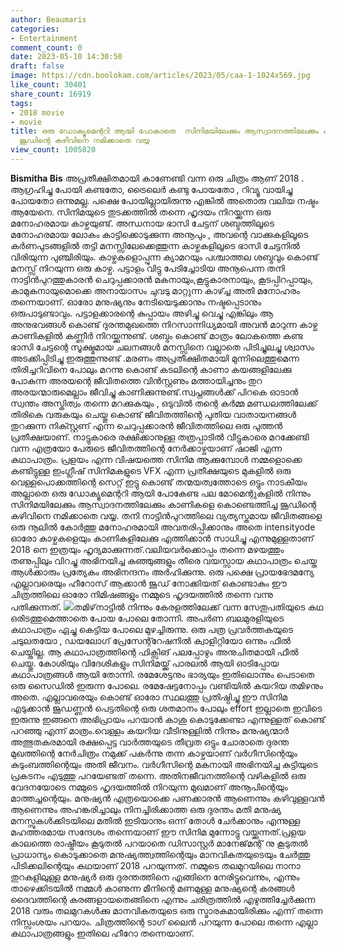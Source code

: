 ```yaml
---
author: Beaumaris
categories:
- Entertainment
comment_count: 0
date: 2023-05-10 14:30:50
draft: false
image: https://cdn.boolokam.com/articles/2023/05/caa-1-1024x569.jpg
like_count: 30401
share_count: 16919
tags:
- 2018 movie
- movie
title: ഒരു ഡോക്യൂമെന്ററി ആയി പോകാതെ  സിനിമയിലേക്കും ആസ്വാദനത്തിലേക്കും കാണികളെ കൊണ്ടെത്തിച്ച
  ജൂഡിന്റെ കഴിവിനെ നമിക്കാതെ വയ്യ
view_count: 1005820
---
```


**Bismitha Bis** അപ്രതീക്ഷിതമായി കാണേണ്ടി വന്ന ഒരു ചിത്രം ആണ് 2018 . ആഗ്രഹിച്ചു പോയി കണ്ടതോ, ട്രൈലെർ കണ്ടു പോയതോ , റിവ്യൂ വായിച്ചു പോയതോ ഒന്നുമല്ല. പക്ഷെ പോയില്ലായിരുന്നു എങ്കിൽ അതൊരു വലിയ നഷ്ടം ആയേനെ. സിനിമയുടെ തുടക്കത്തിൽ തന്നെ ഹൃദയം നിറയ്ക്കുന്ന ഒരു മനോഹരമായ കാഴ്ചയുണ്ട്. അന്ധനായ ഭാസി ചേട്ടന് ശബ്ദത്തിലൂടെ മനോഹരമായ ലോകം കാട്ടിക്കൊടുക്കുന്ന അനൂപും , അവന്റെ വാക്കുകളിലൂടെ കർണപുടങ്ങളിൽ തട്ടി മനസ്സിലേക്കെത്തുന്ന കാഴ്ചകളിലൂടെ ഭാസി ചേട്ടനിൽ വിരിയുന്ന പുഞ്ചിരിയും. കാഴ്ചകളൊപ്പുന്ന ക്യാമറയും പശ്ചാത്തല ശബ്ദവും കൊണ്ട് മനസ്സ് നിറയുന്ന ഒരു കാഴ്ച. പട്ടാളം വിട്ടു പേടിച്ചോടിയ അനൂപെന്ന തനി നാട്ടിൻപുറത്തുകാരൻ ചെറുപ്പക്കാരൻ മകനായും,കൂട്ടുകാരനായും, കൂടപ്പിറപ്പായും, കാമുകനായുമൊക്കെ അനായാസം ചുവടു മാറ്റുന്ന കാഴ്ച്ച അതി മനോഹരം തന്നെയാണ്. ഓരോ മനുഷ്യനും നേടിയെടുക്കാനും നഷ്ടപ്പെടാനും ഒരുപാടുണ്ടാവും. പട്ടാളക്കാരന്റെ കുപ്പായം അഴിച്ചു വെച്ചു എങ്കിലും ആ അനുഭവങ്ങൾ കൊണ്ട് ദുരന്തമുഖത്തെ നിറസാന്നിധ്യമായി അവൻ മാറുന്ന കാഴ്ച കാണികളിൽ കണ്ണീർ നിറയ്ക്കുന്നുണ്ട്. [](https://cdn.boolokam.com/articles/2023/05/ffwffffwf-1.jpg) ശബ്ദം കൊണ്ട് മാത്രം ലോകത്തെ കണ്ട ഭാസി ചേട്ടന്റെ സൂക്ഷ്മമായ ചലനങ്ങൾ മനസ്സിനെ വല്ലാതെ പിടിച്ചുലച്ചു ശ്വാസം അടക്കിപ്പിടിച്ചു ഇരുത്തുന്നുണ്ട് .മരണം അപ്രതീക്ഷിതമായി മുന്നിലെത്തുമെന്ന തിരിച്ചറിവിനെ പോലും മറന്നു കൊണ്ട് കടലിന്റെ കാണാ കയങ്ങളിലേക്കു പോകുന്ന അരയന്റെ ജീവിതത്തെ വിന്‍സ്റ്റണും മത്തായിച്ചനും തുറ അരയന്മാരുമെല്ലാം ജീവിച്ചു കാണിക്കുന്നുണ്ട്.സ്വപ്നങ്ങൾക്ക് പിറകെ ഓടാൻ സ്വന്തം അസ്തിത്വം തന്നെ മറക്കുകയും , ഒടുവിൽ തന്റെ കർമ്മ മണ്ഡലത്തിലേക്ക് തിരികെ വരുകയും ചെയ്തു കൊണ്ട് ജീവിതത്തിന്റെ പുതിയ വാതായനങ്ങൾ തുറക്കുന്ന നിക്സ്റ്റണ് എന്ന ചെറുപ്പക്കാരൻ ജീവിതത്തിലെ ഒരു പുത്തൻ പ്രതീക്ഷയാണ്. നാട്ടുകാരെ രക്ഷിക്കാനുള്ള തത്രപ്പാടിൽ വീട്ടുകാരെ മറക്കേണ്ടി വന്ന എത്രയോ പേരുടെ ജീവിതത്തിന്റെ നേർക്കാഴ്ചയാണ് ഷാജി എന്ന കഥാപാത്രം. പ്രളയം എന്ന വിഷയത്തെ സിനിമ ആക്കുമ്പോൾ നമ്മളൊക്കെ കണ്ടിട്ടുള്ള ഇംഗ്ലീഷ് സിനിമകളുടെ VFX എന്ന പ്രതീക്ഷയുടെ മുകളിൽ ഒരു വെള്ളപൊക്കത്തിന്റെ സെറ്റ് ഇട്ടു കൊണ്ട് തന്മയത്വത്തോടെ ഒട്ടും നാടകീയം അല്ലാതെ ഒരു ഡോക്യൂമെന്ററി ആയി പോകേണ്ട പല മോമെന്റുകളിൽ നിന്നും സിനിമയിലേക്കും ആസ്വാദനത്തിലേക്കും കാണികളെ കൊണ്ടെത്തിച്ച ജൂഡിന്റെ കഴിവിനെ നമിക്കാതെ വയ്യ. തനി നാട്ടിൻപുറത്തിലെ വ്യത്യസ്തമായ ജീവിതങ്ങളെ ഒരു നൂലിൽ കോർത്തു മനോഹരമായി അവതരിപ്പിക്കാനും അതെ intensityode ഓരോ കാഴ്ചകളെയും കാണികളിലേക്കു എത്തിക്കാൻ സാധിച്ചു എന്നുമുള്ളതാണ് 2018 നെ ഇത്രയും ഹൃദ്യമാക്കുന്നത്.വലിയവർക്കൊപ്പം തന്നെ മഴയത്തും തണുപ്പിലും വിറച്ചു അഭിനയിച്ച കുഞ്ഞുങ്ങളും തീരെ വയസ്സായ കഥാപാത്രം ചെയ്ത ആൾക്കാരും പ്രത്യേകം അഭിനന്ദനം അർഹിക്കുന്നു. ഒരു പക്ഷെ പ്രായഭേദമന്യേ എല്ലാവരെയും ഹീറോസ് ആക്കാൻ ജൂഡ് നോക്കിയത് കൊണ്ടാകും ഈ ചിത്രത്തിലെ ഓരോ നിമിഷങ്ങളും നമ്മുടെ ഹൃദയത്തിൽ തന്നെ വന്നു പതിക്കുന്നത്. [![](https://cdn.boolokam.com/articles/2023/05/caa-1-1024x569.jpg)](https://cdn.boolokam.com/articles/2023/05/caa-1.jpg)തമിഴ്‌നാട്ടിൽ നിന്നും കേരളത്തിലേക്ക് വന്ന സേതുപതിയുടെ കഥ ഒരിടത്തുമെത്താതെ പോയ പോലെ തോന്നി. അപർണ ബലമുരളിയുടെ കഥാപാത്രം ഏച്ചു കെട്ടിയ പോലെ മുഴച്ചിരുന്നു. ഒരു പത്ര പ്രവർത്തകയുടെ ചടുലതയോ , ഡയലോഗ് പ്രേസേന്റ്റേഷനിൽ ക്വാളിറ്റിയോ ഒന്നും ഫീൽ ചെയ്തില്ല. ആ കഥാപാത്രത്തിന്റെ ഫിക്സിങ് പലപ്പോഴും അനുചിതമായി ഫീൽ ചെയ്തു. കോശിയും വിദേശികളും സിനിമയ്ക്ക് പാരലൽ ആയി ഓടിപ്പോയ കഥാപാത്രങ്ങൾ ആയി തോന്നി. രമേശേട്ടനും ഭാര്യയും ഇതിലൊന്നും പെടാതെ ഒരു സൈഡിൽ ഇരുന്ന പോലെ. രമേഷേട്ടനോപ്പം വണ്ടിയിൽ കയറിയ തമിഴനും അതെ. എല്ലാവരെയും കൊണ്ട് ഓരോ സ്ഥലത്തു പ്രതിഷ്ഠിച്ചു ഈ സിനിമ എടുക്കാൻ ജൂഡണ്ണൻ പെട്ടതിന്റെ ഒരു ശതമാനം പോലും effort ഇല്ലാതെ ഇവിടെ ഇരുന്നു ഇങ്ങനെ അഭിപ്രായം പറയാൻ കാശു കൊടുക്കേണ്ടാ എന്നുള്ളത് കൊണ്ട് പറഞ്ഞു എന്ന് മാത്രം.വെള്ളം കയറിയ വീടിനുള്ളിൽ നിന്നും മനുഷ്യന്മാർ അത്ഭുതകരമായി രക്ഷപ്പെട്ട വാർത്തയുടെ തീവ്രത ഒട്ടും ചോരാതെ ദുരന്ത മുഖത്തിന്റെ നേർചിത്രം നമുക്ക് പകർന്നു തന്ന കാഴ്ചയാണ് വർഗീസിന്റെയും കുടുംബത്തിന്റെയും അതി ജീവനം. വർഗീസിന്റെ മകനായി അഭിനയിച്ച കുട്ടിയുടെ പ്രകടനം എടുത്തു പറയേണ്ടത് തന്നെ. അതിനജീവനത്തിന്റെ വഴികളിൽ ഒരു വേദനയോടെ നമ്മുടെ ഹൃദയത്തിൽ നിറയുന്ന മുഖമാണ് അനൂപിന്റെയും മാത്തച്ചന്റെയും. മനുഷ്യൻ എത്രയൊക്കെ പണക്കാരൻ ആണെന്നും കഴിവുള്ളവൻ ആണെന്നും അഹങ്കരിച്ചാലും നിനച്ചിരിക്കാത്ത ഒരു ദുരന്തം മതി മനുഷ്യ മനസ്സുകൾക്കിടയിലെ മതിൽ ഇടിയാനും ഒന്ന് തോൾ ചേർക്കാനും എന്നുള്ള മഹത്തരമായ സന്ദേശം തന്നെയാണ് ഈ സിനിമ മുന്നോട്ടു വയ്ക്കുന്നത്.പ്രളയ കാലത്തെ രാഷ്ട്രീയം കൂടുതൽ പറയാതെ ഡിസാസ്റ്റർ മാനേജ്‌മന്റ് നു കൂടുതൽ പ്രാധാന്യം കൊടുക്കാതെ മനുഷ്യത്ത്വത്തിന്റെയും മാനവികതയുടെയും ചേർത്തു പിടിക്കലിന്റെയും കഥയാണ് 2018 പറയുന്നത്. നമ്മുടെ തലമുറയിലെ നാനാ തുറകളിലുള്ള മനുഷ്യർ ഒരു ദുരന്തത്തിനെ എങ്ങിനെ നേരിട്ടുവെന്നും, എന്നും താഴെക്കിടയിൽ നമ്മൾ കാണുന്ന മീനിന്റെ മണമുള്ള മനുഷ്യന്റെ കരങ്ങൾ ദൈവത്തിന്റെ കരങ്ങളായതെങ്ങിനെ എന്നും ചരിത്രത്തിൽ എഴുത്തിച്ചേർക്കുന്ന 2018 വരും തലമുറകൾക്കു മാനവികതയുടെ ഒരു സ്മാരകമായിരിക്കും എന്ന് തന്നെ നിസ്സംശയം പറയാം. ചിത്രത്തിന്റെ ടാഗ് ലൈൻ പറയുന്ന പോലെ തന്നെ എല്ലാ കഥാപാത്രങ്ങളും ഇതിലെ ഹീറോ തന്നെയാണ്.